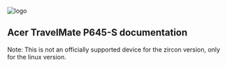 ![logo](https://github.com/HexaOneOfficial/documentation/blob/master/assets/images/logo/dahlialogo.png)
## Acer TravelMate P645-S documentation 
Note: This is not an officially supported device for the zircon version, only for the linux version.


